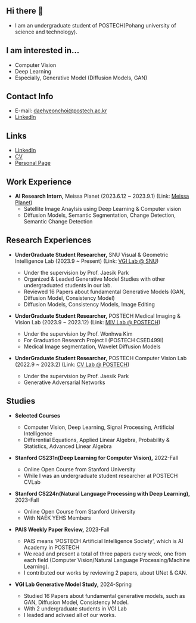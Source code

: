 ## Hi there 👋

<!--
**choidaedae/choidaedae** is a ✨ _special_ ✨ repository because its `README.md` (this file) appears on your GitHub profile.

Here are some ideas to get you started:

- 🔭 I’m currently working on ...
- 🌱 I’m currently learning ...
- 👯 I’m looking to collaborate on ...
- 🤔 I’m looking for help with ...
- 💬 Ask me about ...
- 📫 How to reach me: ...
- 😄 Pronouns: ...
- ⚡ Fun fact: ...
--> 
- I am an undergraduate student of POSTECH(Pohang university of science and technology).


## I am interested in...
- Computer Vision
- Deep Learning
- Especially, Generative Model (Diffusion Models, GAN)


## Contact Info
- E-mail: daehyeonchoi@postech.ac.kr
- [LinkedIn](https://www.linkedin.com/in/choi-daehyeon-570b0a214/)

  
## Links
- [LinkedIn](https://www.linkedin.com/in/choi-daehyeon-570b0a214/)  
- [CV](https://drive.google.com/file/d/1ocIrbVj8ys_ZybGspLygC7iysKvzYdxl/view?usp=sharing)  
- [Personal Page](https://choidaedae.github.io)


## Work Experience
- **AI Research Intern,** Meissa Planet (2023.6.12 ~ 2023.9.1) (Link: [Meissa Planet](https://www.meissaplanet.com))
  - Satellite Image Anaylsis using Deep Learning & Computer vision 
  - Diffusion Models, Semantic Segmentation, Change Detection, Semantic Change Detection


## Research Experiences
- **UnderGraduate Student Researcher,** SNU Visual & Geometric Intelligence Lab (2023.9 ~ Present) (Link: [VGI Lab @ SNU](https://jaesik.info/lab))
  - Under the supervision by Prof. Jaesik Park
  - Organized & Leaded Generative Model Studies with other undergraduated students in our lab.
  - Reviewed 16 Papers about fundamental Generative Models (GAN, Diffusion Model, Consistency Model)
  - Diffusion Models, Consistency Models, Image Editing 
    
- **UnderGraduate Student Researcher,** POSTECH Medical Imaging & Vision Lab (2023.9 ~ 2023.12) (Link: [MIV Lab @ POSTECH](https://miv.postech.ac.kr))
  - Under the supervision by Prof. Wonhwa Kim
  - For Graduation Research Project I (POSTECH CSED499I) 
  - Medical Image segmentation, Wavelet Diffusion Models
  
- **UnderGraduate Student Researcher,** POSTECH Computer Vision Lab (2022.9 ~ 2023.2) (Link: [CV Lab @ POSTECH](https://cvlab.postech.ac.kr))
  - Under the supervision by Prof. Jaesik Park 
  - Generative Adversarial Networks
 
## Studies 
- **Selected Courses**
  - Computer Vision, Deep Learning, Signal Processing, Artificial Intelligence
  - Differential Equations, Applied Linear Algebra, Probability & Statistics, Advanced Linear Algebra
    
- **Stanford CS231n(Deep Learning for Computer Vision),** 2022-Fall
  - Online Open Course from Stanford University 
  - While I was an undergraduate student researcher at POSTECH CVLab
    
- **Stanford CS224n(Natural Language Processing with Deep Learning),** 2023-Fall
  - Online Open Course from Stanford University 
  - With NAEK YEHS Members
 
- **PAIS Weekly Paper Review,** 2023-Fall 
  - PAIS means 'POSTECH Artificial Intelligence Society', which is AI Academy in POSTECH
  - We read and present a total of three papers every week, one from each field (Computer Vision/Natural Language Processing/Machine Learning).
  - I contributed our works by reviewing 2 papers, about UNet & GAN. 

- **VGI Lab Generative Model Study,** 2024-Spring
  - Studied 16 Papers about fundamental generative models, such as GAN, Diffusion Model, Consistency Model.
  - With 2 undergraduate students in VGI Lab
  - I leaded and adivsed all of our works. 
 
 
  
  
